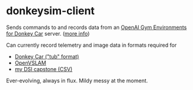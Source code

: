 # donkeysim-client

Sends commands to and records data from an [OpenAI Gym Environments for Donkey Car](https://github.com/tawnkramer/gym-donkeycar) server. ([more info](https://docs.donkeycar.com/guide/simulator/))

Can currently record telemetry and image data in formats required for
* [Donkey Car ("tub" format)](https://www.donkeycar.com/)
* [OpenVSLAM](https://github.com/OpenVSLAM-Community/openvslam)
* [my DSI capstone (CSV)](https://github.com/GrantMoe/DSI-Capstone-Project)

Ever-evolving, always in flux. Mildy messy at the moment.
